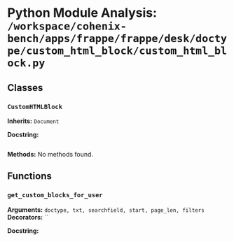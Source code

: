 # Python Module Analysis: `/workspace/cohenix-bench/apps/frappe/frappe/desk/doctype/custom_html_block/custom_html_block.py`

## Classes

### `CustomHTMLBlock`
**Inherits:** `Document`


**Docstring:**
```

```

**Methods:**
No methods found.




## Functions

### `get_custom_blocks_for_user`
**Arguments:** `doctype, txt, searchfield, start, page_len, filters`
**Decorators:** ``

**Docstring:**
```

```

